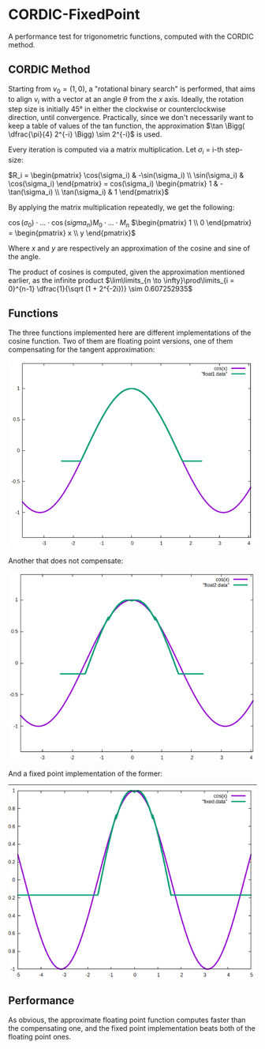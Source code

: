 # CORDIC-FixedPoint

A performance test for trigonometric functions, computed with the CORDIC method.

## CORDIC Method

Starting from $v_0 = (1,0)$, a "rotational binary search" is performed, that aims to align $v_i$ with a vector at an angle $\theta$
 from the $x$ axis. Ideally, the rotation step size is initially 45° in either the clockwise or counterclockwise direction, until convergence. Practically, since we don't necessarily want to keep a table of values of the tan function, the approximation $\tan \Bigg( \dfrac{\pi}{4} 2^{-i} \Bigg) \sim 2^{-i}$ is used. 
 
 Every iteration is computed via a matrix multiplication. Let $\sigma_i$ = i-th step-size:
  
 $R_i = \begin{pmatrix} \cos(\sigma_i) & -\sin(\sigma_i) \\ \sin(\sigma_i) & \cos(\sigma_i) \end{pmatrix} = cos(\sigma_i) \begin{pmatrix} 1 & -\tan(\sigma_i) \\ \tan(\sigma_i) & 1 \end{pmatrix}$

By applying the matrix multiplication repeatedly, we get the following: 

$\cos(\sigma_0)\cdot ... \cdot \cos (sigma_n) M_0\cdot ... \cdot M_n$ $\begin{pmatrix} 1 \\ 0 \end{pmatrix} = \begin{pmatrix} x \\ y \end{pmatrix}$

Where $x$ and $y$ are respectively an approximation of the cosine and sine of the angle.

The product of cosines is computed, given the approximation mentioned earlier, as the infinite product $\lim\limits_{n \to \infty}\prod\limits_{i = 0}^{n-1} \dfrac{1}{\sqrt (1 + 2^{-2i})} \sim 0.607252935$ 

## Functions

The three functions implemented here are different implementations of the cosine function. Two of them are floating point versions, one of them compensating for the tangent approximation:


![](https://github.com/mell-o-tron/CORDIC-FixedPoint/blob/main/float_not_approx.png)


Another that does not compensate:


![](https://github.com/mell-o-tron/CORDIC-FixedPoint/blob/main/float_approx.png)

And a fixed point implementation of the former:


![](https://github.com/mell-o-tron/CORDIC-FixedPoint/blob/main/fixed.png)

## Performance

As obvious, the approximate floating point function computes faster than the compensating one, and the fixed point implementation beats both of the floating point ones. 
